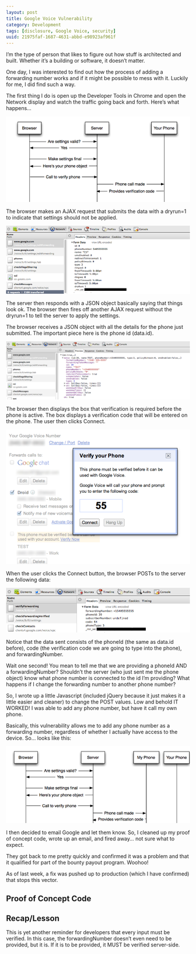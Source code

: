 ```yaml
---
layout: post
title: Google Voice Vulnerability 
category: Development
tags: [disclosure, Google Voice, security]
uuid: 21975faf-1687-4631-abbd-e98923af961f
---
```


I’m the type of person that likes to figure out how stuff is architected and built. Whether it’s a building or software, it doesn’t matter.

One day, I was interested to find out how the process of adding a forwarding number works and if it might be possible to mess with it. Luckily for me, I did find such a way.

The first thing I do is open up the Developer Tools in Chrome and open the Network display and watch the traffic going back and forth. Here’s what happens…

<div class="text-center">
  <a href="/images/googleVoice0.png"><img src="/images/googleVoice0.png" alt="Verification Process" /></a>
</div>

The browser makes an AJAX request that submits the data with a dryrun=1 to indicate that settings should not be applied.

<div class="text-center">
  <a href="/images/googleVoice1.png"><img src="/images/googleVoice1.png" alt="HTTP Activity" /></a>
</div>

The server then responds with a JSON object basically saying that things look ok. The browser then fires off another AJAX request without the dryrun=1 to tell the server to apply the settings.

The browser receives a JSON object with all the details for the phone just submitted. The important piece here is the phone id (data.id).

<div class="text-center">
  <a href="/images/googleVoice2.png"><img src="/images/googleVoice2.png" alt="More HTTP Activity" /></a>
</div>

The browser then displays the box that verification is required before the phone is active. The box displays a verification code that will be entered on the phone. The user then clicks Connect.

<div class="text-center">
  <a href="/images/googleVoice3.png"><img src="/images/googleVoice3.png" alt="Verify your Phone prompt" /></a>
</div>

When the user clicks the Connect button, the browser POSTs to the server the following data:

<div class="text-center">
  <a href="/images/googleVoice4.png"><img src="/images/googleVoice4.png" alt="POSTing the verification code" /></a>
</div>

Notice that the data sent consists of the phoneId (the same as data.id before), code (the verification code we are going to type into the phone), and forwardingNumber.

Wait one second! You mean to tell me that we are providing a phoneId AND a forwardingNumber? Shouldn’t the server (who just sent me the phone object) know what phone number is connected to the id I’m providing? What happens if I change the forwarding number to another phone number?

So, I wrote up a little Javascript (included jQuery because it just makes it a little easier and cleaner) to change the POST values. Low and behold IT WORKED! I was able to add any phone number, but have it call my own phone.

Basically, this vulnerability allows me to add any phone number as a forwarding number, regardless of whether I actually have access to the device. So… looks like this:

<div class="text-center">
  <a href="/images/googleVoice5.png"><img src="/images/googleVoice5.png" alt="Modified timeline with attack" /></a>
</div>

I then decided to email Google and let them know. So, I cleaned up my proof of concept code, wrote up an email, and fired away… not sure what to expect.

They got back to me pretty quickly and confirmed it was a problem and that it qualified for part of the bounty payout program. Woohoo!

As of last week, a fix was pushed up to production (which I have confirmed) that stops this vector.

## Proof of Concept Code

<script src="https://gist.github.com/mikesir87/5eec70420b9f688746cb.js"></script>

## Recap/Lesson

This is yet another reminder for developers that every input must be verified. In this case, the forwardingNumber doesn’t even need to be provided, but it is. If it is to be provided, it MUST be verified server-side.

